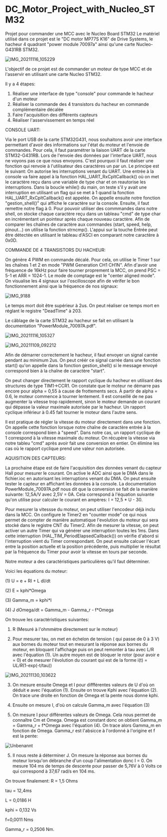 # DC_Motor_Project_with_Nucleo_STM32
Projet pour commander une MCC avec le Nucleo Board STM32
Le matériel utilisé dans ce projet est le "DC motor MP77S K16" de Drive Systems, le hacheur 4 quadrant "power module 70097a" ainsi qu'une carte Nucleo-G431RB STM32.

![IMG_20211116_105229](https://user-images.githubusercontent.com/95878275/145672435-6eff55a5-bf14-4104-b1ba-ca9f1e4762ed.jpg)

L'objectif de ce projet est de commander un moteur de type MCC et de l'asservir en utilisant une carte Nucleo STM32. 

Il y a 4 étapes:

1. Réaliser une interface de type "console" pour commande le hacheur d'un moteur
2. Réaliser la commande des 4 transistors du hacheur en commande complémentaire décalée
3. Faire l'acquisition des différents capteurs
4. Réaliser l'asservissement en temps réel



CONSOLE UART:

Via le port USB de la carte STM32G431, nous souhaitons avoir une interface permettant d'avoir des informations sur l'état du moteur et l'envoie de commandes. Pour cela, 
il faut paramétrer la liaison UART de la carte STM32-G431RB. Lors de l'envoie des données par l'interface UART, nous ne voyons pas ce que nous envoyons. C'est pourquoi il faut réaliser une fonction qui renvoie à l'utilisateur des caractéres un par un. 
Le principe est le suivant: On autorise les interruptions venant du UART. Une entrée à la console va faire appel à la fonction HAL_UART_RxCpltCallback() où on met le caractère reçu dans une variable de type char et on reautorise les interruptions. Dans la boucle while() du main, on teste s'il y avait une interruption en utilisant un flag qui se met à 1 quand la fonction HAL_UART_RxCpltCallback() est appelée. On appelle ensuite notre fonction "gestion_shell()" qui affiche le caractère sur la console. Ensuite, il faut remettre notre flag à 0.
Pour pouvoir utiliser des commmandes dans notre shell, on stocke chaque caractère reçu dans un tableau "cmd" de type char en incrémentant un pointeur après chaque nouveau caractère. Afin de comparer les chaînes de caractère aux commandes (start, speed, help, pinout...) on utilise la fonction strncmp(). L'appui sur la touche Entrée peut être détectée en utilisant le tableau d'ASCI en comparant notre caractère à 0x0D.


COMMANDE DE 4 TRANSISTORS DU HACHEUR:

On génère 4 PWM en commande décalé. Pour cela, on utilise le Timer 1 sur les chaînes 1 et 2 en mode "PWM Generation CH1 CH1N". Afin d'avoir une fréquence de 16kHz pour faire tourner proprement la MCC, on prend PSC = 5-1 et ARR = 1024-1. Le mode de comptage est le "center aligned mode". On visualise les 4 signaux sur l'oscilloscope afin de vérifer le bon fonctionnement ainsi que la fréquence de nos signaux:

![IMG_9188](https://user-images.githubusercontent.com/95878275/145674111-7a581ea2-4b7c-4aa9-9c5c-54700eaf9e32.PNG)

Le temps mort doit être supérieur à 2us. On peut réaliser ce temps mort en réglant le registre "DeadTime" à 203.

Le câblage de la carte STM32 au hacheur se fait en utilisant la documentation "PowerModule_70097A.pdf".

![IMG_20211116_105327](https://user-images.githubusercontent.com/95878275/145674224-aaccca4f-5367-4efa-bddf-2fe2d45ffd34.jpg)


![IMG_20211109_092212](https://user-images.githubusercontent.com/95878275/145674236-b6eb5d1b-f74c-4702-8326-4da7fae88389.jpg)

Afin de démarrer correctement le hacheur, il faut envoyer un signal carrée pendant au minimum 2us. On peut créér ce signal carrée dans une fonction start() qu'on appelle dans la fonction gestion_shell() si le message envoyé correspond bien à la chaîne de caractère "start".

On peut changer directement le rapport cyclique du hacheur en utilisant des structures de type TIM1->CCR1. On constate que le moteur ne démarre pas encore pour alpha = 0,55 à cause de frottements secs. À partir de alpha = 0.6, le moteur commence à tourner lentement. Il est conseillé de ne pas augmenter la vitesse trop rapidement, sinon le moteur demande un courant qui dépasse la valeur maximale autorisée par le hacheur. Un rapport cyclique inférieur à 0.45 fait tourner le moteur dans l'autre sens.

Il est pratique de régler la vitesse du moteur directement dans une fonction. On appelle cette fonction lorsque notre chaîne de caractère entrée à la console correspond bien à "speed". Dans notre cas, un rapport cyclique de 1 correspond à la vitesse maximale du moteur. On récupère la vitesse via notre tableu "cmd" après avoir fait une conversion en entier. On élimine les cas où le rapport cyclique prend une valeur non autorisée.



AQUISITION DES CAPTEURS:


La prochaine étape est de faire l'acquisition des données venant du capteur Hall pour mesurer le courant. On active le ADC ainsi que le DMA dans le fichier.ioc en autorisant les interruptions venant du DMA. On peut ensuite tester le capteur en affichant les données à la console. La documentation PowerModule_70097A.pdf nous dit que la conversion se fait de la manière suivante: 12,5A/V avec 2,5V = 0A. Cela  correspond à l'équation suivante qu'on utilise pour calculer le courant en ampères: I = 12,5 * U - 30.

Pour mesurer la vitessse du moteur, on peut utiliser l'encodeur déjà inclu dans la MCC. On configure le Timer2 en "counter mode" ce qui nous permet de compter de manière automatique l'evolution du moteur qui sera stocké dans le registre CNT du Timer2. 
Afin de mesurer la vitesse, on peut activer un autre Timer qui va générer une interruption toutes les 1ms. Dans cette interruption (HAL_TIM_PeriodElapsedCallback()) on vérifie d'abord si l'interruption vient du Timer correspondant. On peut ensuite calcuer l'écart entre la position actuelle et la position précédente, puis multiplier le résultat par la fréquence du Timer pour avoir la vitesse en tours par seconde. 


Notre moteur a des caractéristiques particulières qu'il faut déterminer.

Voici les équations du moteur:

(1) U = e + RI + L dI/dt

(2) E = kphi*Omega

(3) Gamma_m = kphi*I

(4) J dOmega/dt = Gamma_m - Gamma_r - f*Omega


On trouve les caractéristiques suivantes:
1. R (Mesuré à l'ohmmètre directement sur le moteur)

2. Pour mesurer tau, on met en échelon de tension ( qui passe de 0 à 3 V) aux bornes du moteur tout en mesurant la réponse aux bornes du moteur, en bloquant l'affichage puis on peut remonter à tau avec L/R avec l'équation (1). Un autre moyen est de bloquer le rotor (pour avoir e = 0) et de mesurer l'évolution du courant qui est de la forme i(t) = U*L/R*(1-exp(-t/tau))


![IMG_20211130_103622](https://user-images.githubusercontent.com/95878275/145679870-0c087f3f-a28d-4fd8-ac21-ae342b701ca8.jpg)



3. On mesure ensuite Omega et I pour diffférentes valeurs de U d'où on déduit e avec l'équation (1). Ensuite on trouve Kphi avec l'équation (2). On trace une droite en fonction de Omega et la pente nous donne kphi.

4. Ensuite on mesure I, d'où on calcule Gamma_m avec l'équation (3) 

6. On mesure I pour différentes valeurs de Omega. Cela nous permet de connaître Cm et Omega. Omega est constant donc on obtient Gamma_m = Gamma_r + f*Omega avec l'équation (4). On trace alors Gamma_m en fonction de Omega. Gamma_r est l'absicce à l'ordonné à l'origine et f est la pente:  

![Unbenannt](https://user-images.githubusercontent.com/95878275/145706901-667833ef-b3e4-4c7e-a55b-52bca7731924.PNG)


5. Il nous reste á déterminer J. On mesure la réponse aux bornes du moteur lorsqu'on débranche d'un coup l'alimentation donc I = 0. On mesure 104 ms de temps de descente pour passer de 5,76V à 0 Volts ce qui correspond à 37,67 rad/s en 104 ms.

On trouve finalement:
 R = 1,5 Ohms

 tau = 12,4ms 
 
 L = 0,0186 H 
 
 kphi = 0,132 Vs
 
 f=0,0011 Nms 
 
 Gamma_r = 0,2506 Nm.

